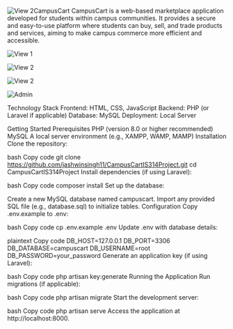 ![View 2](https://github.com/user-attachments/assets/089ace48-8ef2-451b-85c4-11b555521ef1)CampusCart
CampusCart is a web-based marketplace application developed for students within campus communities. It provides a secure and easy-to-use platform where students can buy, sell, and trade products and services, aiming to make campus commerce more efficient and accessible.

![View 1](https://github.com/user-attachments/assets/adfcadca-6afa-410a-aa58-58aa04ec4069)

![View 2](https://github.com/user-attachments/assets/246429b3-d20f-4d64-9cba-a10d53edebac)

![View 2](https://github.com/user-attachments/assets/1024be35-289a-42d8-a403-1935fe028d68)

![Admin](https://github.com/user-attachments/assets/1ec86091-2a82-4413-8149-65b8b470fc22)

Technology Stack
Frontend: HTML, CSS, JavaScript
Backend: PHP (or Laravel if applicable)
Database: MySQL
Deployment: Local Server

Getting Started
Prerequisites
PHP (version 8.0 or higher recommended)
MySQL
A local server environment (e.g., XAMPP, WAMP, MAMP)
Installation
Clone the repository:

bash
Copy code
git clone https://github.com/jashwinsingh11/CampusCartIS314Project.git
cd CampusCartIS314Project
Install dependencies (if using Laravel):

bash
Copy code
composer install
Set up the database:

Create a new MySQL database named campuscart.
Import any provided SQL file (e.g., database.sql) to initialize tables.
Configuration
Copy .env.example to .env:

bash
Copy code
cp .env.example .env
Update .env with database details:

plaintext
Copy code
DB_HOST=127.0.0.1
DB_PORT=3306
DB_DATABASE=campuscart
DB_USERNAME=root
DB_PASSWORD=your_password
Generate an application key (if using Laravel):

bash
Copy code
php artisan key:generate
Running the Application
Run migrations (if applicable):

bash
Copy code
php artisan migrate
Start the development server:

bash
Copy code
php artisan serve
Access the application at http://localhost:8000.
